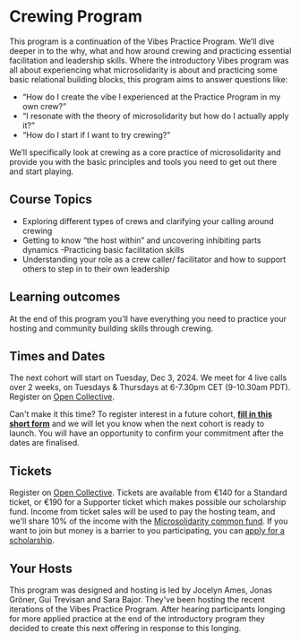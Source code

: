 # Crewing Program

This program is a continuation of the Vibes Practice Program. We’ll dive deeper in to the why, what and how around crewing and practicing essential facilitation and leadership skills. Where the introductory Vibes program was all about experiencing what microsolidarity is about and practicing some basic relational building blocks, this program aims to answer questions like:

- “How do I create the vibe I experienced at the Practice Program in my own crew?”
- “I resonate with the theory of microsolidarity but how do I actually apply it?”
- “How do I start if I want to try crewing?”

We’ll specifically look at crewing as a core practice of microsolidarity and provide you with the basic principles and tools you need to get out there and start playing.

## Course Topics

- Exploring different types of crews and clarifying your calling around crewing
- Getting to know “the host within” and uncovering inhibiting parts dynamics -Practicing basic facilitation skills
- Understanding your role as a crew caller/ facilitator and how to support others to step in to their own leadership

## Learning outcomes

At the end of this program you’ll have everything you need to practice your hosting and community building skills through crewing.

## Times and Dates

The next cohort will start on Tuesday, Dec 3, 2024. We meet for 4 live calls over 2 weeks, on Tuesdays & Thursdays at 6-7.30pm CET (9-10.30am PDT). Register on [Open Collective](https://opencollective.com/microsolidarity/events/microsolidarity-crewing-practice-program-fall-2024-bb4e17ed).

Can't make it this time? To register interest in a future cohort, [**fill in this short form**](https://docs.google.com/forms/d/e/1FAIpQLScBPbM57fhX5LNtz2ag1GthTfz4Nfae95eJyzQlQPBepMt0MA/viewform?usp=sf_link) and we will let you know when the next cohort is ready to launch. You will have an opportunity to confirm your commitment after the dates are finalised.

## Tickets

Register on [Open Collective](https://opencollective.com/microsolidarity/events/microsolidarity-crewing-practice-program-fall-2024-bb4e17ed). Tickets are available from €140 for a Standard ticket, or €190 for a Supporter ticket which makes possible our scholarship fund. Income from ticket sales will be used to pay the hosting team, and we'll share 10% of the income with the [Microsolidarity common fund](../../participate/contributing-money.md). If you want to join but money is a barrier to you participating, you can [apply for a scholarship](https://forms.gle/XQ2MqdAGsbiX4MNu8).

## Your Hosts

This program was designed and hosting is led by Jocelyn Ames, Jonas Gröner, Gui Trevisan and Sara Bajor. They've been hosting the recent iterations of the Vibes Practice Program. After hearing participants longing for more applied practice at the end of the introductory program they decided to create this next offering in response to this longing.
